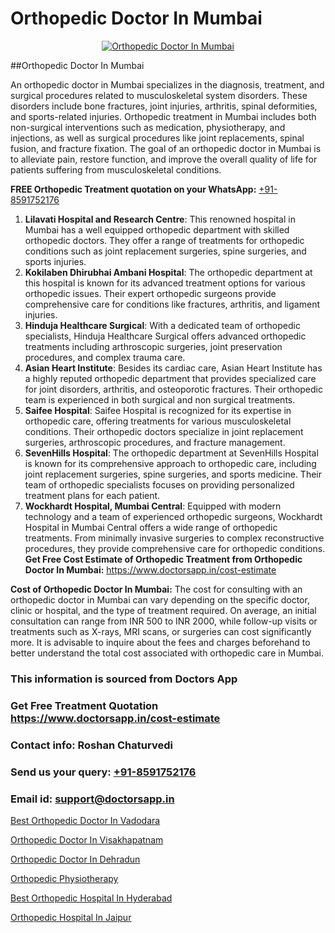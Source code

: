 # Orthopedic Doctor In Mumbai

<p align="center">
  <a href="https://doctorsapp.in">
    <img src="https://i.ibb.co/tqM3hNg/sqdqdqsddsa.png" alt="Orthopedic Doctor In Mumbai">
  </a>
</p>
##Orthopedic Doctor In Mumbai

An orthopedic doctor in Mumbai specializes in the diagnosis, treatment, and surgical procedures related to musculoskeletal system disorders. These disorders include bone fractures, joint injuries, arthritis, spinal deformities, and sports-related injuries. Orthopedic treatment in Mumbai includes both non-surgical interventions such as medication, physiotherapy, and injections, as well as surgical procedures like joint replacements, spinal fusion, and fracture fixation. The goal of an orthopedic doctor in Mumbai is to alleviate pain, restore function, and improve the overall quality of life for patients suffering from musculoskeletal conditions.

**FREE Orthopedic Treatment quotation on your WhatsApp:**  [+91-8591752176](https://api.whatsapp.com/send?phone=8591752176)

1) **Lilavati Hospital and Research Centre**: This renowned hospital in Mumbai has a well equipped orthopedic department with skilled orthopedic doctors. They offer a range of treatments for orthopedic conditions such as joint replacement surgeries, spine surgeries, and sports injuries.
2) **Kokilaben Dhirubhai Ambani Hospital**: The orthopedic department at this hospital is known for its advanced treatment options for various orthopedic issues. Their expert orthopedic surgeons provide comprehensive care for conditions like fractures, arthritis, and ligament injuries.
3) **Hinduja Healthcare Surgical**: With a dedicated team of orthopedic specialists, Hinduja Healthcare Surgical offers advanced orthopedic treatments including arthroscopic surgeries, joint preservation procedures, and complex trauma care. 
4) **Asian Heart Institute**: Besides its cardiac care, Asian Heart Institute has a highly reputed orthopedic department that provides specialized care for joint disorders, arthritis, and osteoporotic fractures. Their orthopedic team is experienced in both surgical and non surgical treatments.
5) **Saifee Hospital**: Saifee Hospital is recognized for its expertise in orthopedic care, offering treatments for various musculoskeletal conditions. Their orthopedic doctors specialize in joint replacement surgeries, arthroscopic procedures, and fracture management.
6) **SevenHills Hospital**: The orthopedic department at SevenHills Hospital is known for its comprehensive approach to orthopedic care, including joint replacement surgeries, spine surgeries, and sports medicine. Their team of orthopedic specialists focuses on providing personalized treatment plans for each patient.
7) **Wockhardt Hospital, Mumbai Central**: Equipped with modern technology and a team of experienced orthopedic surgeons, Wockhardt Hospital in Mumbai Central offers a wide range of orthopedic treatments. From minimally invasive surgeries to complex reconstructive procedures, they provide comprehensive care for orthopedic conditions.
**Get Free Cost Estimate of Orthopedic Treatment from Orthopedic Doctor In Mumbai:** https://www.doctorsapp.in/cost-estimate

**Cost of Orthopedic Doctor In Mumbai:**
The cost for consulting with an orthopedic doctor in Mumbai can vary depending on the specific doctor, clinic or hospital, and the type of treatment required. On average, an initial consultation can range from INR 500 to INR 2000, while follow-up visits or treatments such as X-rays, MRI scans, or surgeries can cost significantly more. It is advisable to inquire about the fees and charges beforehand to better understand the total cost associated with orthopedic care in Mumbai.

### This information is sourced from Doctors App 
### Get Free Treatment Quotation https://www.doctorsapp.in/cost-estimate
### Contact info: Roshan Chaturvedi 
### Send us your query: [+91-8591752176](https://api.whatsapp.com/send?phone=8591752176) 
### Email id: support@doctorsapp.in

[Best Orthopedic Doctor In Vadodara](https://www.linkedin.com/pulse/best-orthopedic-doctor-vadodara-doctorsapp-chittagong-qieke?trackingId=VVx2eZJSHzTwtOH2z%2FdacA%3D%3D&lipi=urn%3Ali%3Apage%3Ad_flagship3_company_admin%3BUjs5mcUZR9ewYOKOFkpg2w%3D%3D)

[Orthopedic Doctor In Visakhapatnam](https://www.linkedin.com/pulse/orthopedic-doctor-visakhapatnam-doctorsapp-dhaka-iaeye?trackingId=t86Ksw0rCGk8sEipUf%2BHBQ%3D%3D&lipi=urn%3Ali%3Apage%3Ad_flagship3_company_admin%3Bo%2BosOGJBSO63YocmsfjAZA%3D%3D)

[Orthopedic Doctor In Dehradun](https://medium.com/@vimalrana22/orthopedic-doctor-in-dehradun-a6c0bcc6ead0)

[Orthopedic Physiotherapy](https://medium.com/@vimalrana22/orthopedic-physiotherapy-591046fcb03b)

[Best Orthopedic Hospital In Hyderabad](https://justacademyin.github.io/justacademy/best-orthopedic-hospital-in-hyderabad)

[Orthopedic Hospital In Jaipur](https://doctors-apps.github.io/doctorsapp/orthopedic-hospital-in-jaipur)


